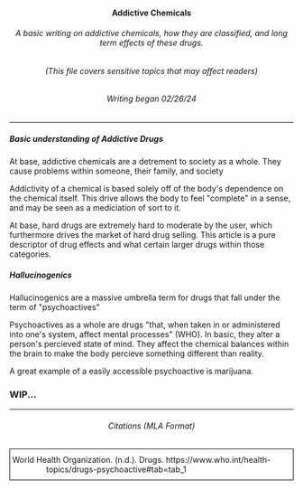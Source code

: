 <h4 align="center"> Addictive Chemicals</h4>
<h6 align="center"> A basic writing on addictive chemicals, how they are classified, and long term effects of these drugs.
<h6 align="center"> (This file covers sensitive topics that may affect readers)
<h6 align="center"> Writing began 02/26/24</h6>

---

<h5> Basic understanding of Addictive Drugs</h5>
<p>At base, addictive chemicals are a detrement to society as a whole. They cause problems within someone, their family, and society<p>
<p> Addictivity of a chemical is based solely off of the body's dependence on the chemical itself. This drive allows the body to feel "complete" in a sense, and may be seen as a mediciation of sort to it.<p>
<p> At base, hard drugs are extremely hard to moderate by the user, which furthermore drives the market of hard drug selling. This article is a pure descriptor of drug effects and what certain larger drugs within those categories.</p>

<h5> Hallucinogenics</h5>
<p>Hallucinogenics are a massive umbrella term for drugs that fall under the term of "psychoactives"<p>
<p>Psychoactives as a whole are drugs "that, when taken in or administered into one's system, affect mental processes" (WHO). In basic, they alter a person's percieved state of mind. They affect the chemical balances within the brain to make the body percieve something different than reality.</p>
<p>A great example of a easily accessible psychoactive is marijuana.</p>

<h3> WIP...</h3>

---

<h6 align="center"> Citations (MLA Format)</h6>

<div style="border: 1px solid black; padding: 10px; padding-left: 64px; text-indent: -60px">World Health Organization. (n.d.). Drugs. https://www.who.int/health-topics/drugs-psychoactive#tab=tab_1</div>
 
